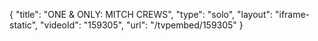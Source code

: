 {
    "title": "ONE & ONLY: MITCH CREWS",
    "type": "solo",
    "layout": "iframe-static",
    "videoId": "159305",
    "url": "\/tvpembed\/159305"
}